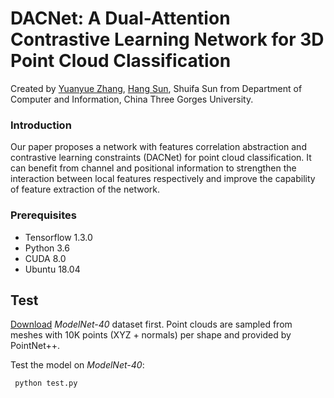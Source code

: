 DACNet: A Dual-Attention Contrastive Learning Network for 3D Point Cloud Classification
==
Created by [Yuanyue Zhang](https://github.com/yy-zhang832), [Hang Sun](https://github.com/sunhang1986), Shuifa Sun from Department of Computer and Information, China Three Gorges University.

### Introduction
Our paper proposes  a network with features correlation abstraction and contrastive learning constraints (DACNet) for point cloud classification. It can benefit from channel and positional information to strengthen the interaction between local features respectively and improve the capability of feature extraction of the network.

### Prerequisites
+ Tensorflow 1.3.0
+ Python 3.6
+ CUDA 8.0
+ Ubuntu 18.04

Test
--
[Download](https://1drv.ms/u/s!ApbTjxa06z9CgQfKl99yUDHL_wHs) *ModelNet-40* dataset first. Point clouds are sampled from meshes with 10K points (XYZ + normals) per shape and provided by PointNet++.

Test the model on *ModelNet-40*:

` python test.py` 
